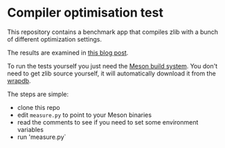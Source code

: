 # Compiler optimisation test

This repository contains a benchmark app that compiles zlib with a
bunch of different optimization settings.

The results are examined in [this blog
post](http://nibblestew.blogspot.com/2016/04/testing-performance-of-build.html).

To run the tests yourself you just need the [Meson build
system](http://mesonbuild.com). You don't need to get zlib source
yourself, it will automatically download it from the
[wrapdb](https://github.com/mesonbuild/meson/wiki/Wrap%20dependency%20system%20manual).

The steps are simple:

 - clone this repo
 - edit `measure.py` to point to your Meson binaries
 - read the comments to see if you need to set some environment variables
 - run 'measure.py`
